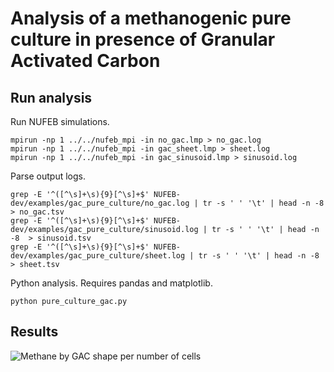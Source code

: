 # Analysis of a methanogenic pure culture in presence of Granular Activated Carbon

## Run analysis

Run NUFEB simulations.
```
mpirun -np 1 ../../nufeb_mpi -in no_gac.lmp > no_gac.log
mpirun -np 1 ../../nufeb_mpi -in gac_sheet.lmp > sheet.log
mpirun -np 1 ../../nufeb_mpi -in gac_sinusoid.lmp > sinusoid.log
```

Parse output logs.
```
grep -E '^([^\s]+\s){9}[^\s]+$' NUFEB-dev/examples/gac_pure_culture/no_gac.log | tr -s ' ' '\t' | head -n -8  > no_gac.tsv
grep -E '^([^\s]+\s){9}[^\s]+$' NUFEB-dev/examples/gac_pure_culture/sinusoid.log | tr -s ' ' '\t' | head -n -8  > sinusoid.tsv
grep -E '^([^\s]+\s){9}[^\s]+$' NUFEB-dev/examples/gac_pure_culture/sheet.log | tr -s ' ' '\t' | head -n -8  > sheet.tsv
```

Python analysis. Requires pandas and matplotlib.
```
python pure_culture_gac.py
```

## Results

![Methane by GAC shape per number of cells](./examples/gac_pure_culture/plots/methane_by_number_cells.png)
